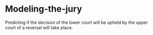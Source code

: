 # Modeling-the-jury

Predicting if the decision of the lower court will be upheld by the upper court of a reversal will take place.
